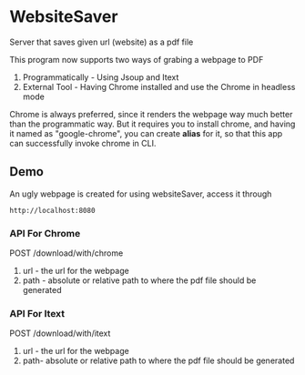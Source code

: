 # WebsiteSaver

Server that saves given url (website) as a pdf file

This program now supports two ways of grabing a webpage to PDF
1. Programmatically - Using Jsoup and Itext 
2. External Tool - Having Chrome installed and use the Chrome in headless mode

Chrome is always preferred, since it renders the webpage way much better than the programmatic way. But it requires you to install chrome, and having it named as "google-chrome", you can create **alias** for it, so that this app can successfully invoke chrome in CLI. 

## Demo

An ugly webpage is created for using websiteSaver, access it through
    
    http://localhost:8080

### API For Chrome

POST /download/with/chrome

1. url - the url for the webpage
2. path - absolute or relative path to where the pdf file should be generated

### API For Itext

POST /download/with/itext 

1. url - the url for the webpage
2. path- absolute or relative path to where the pdf file should be generated

